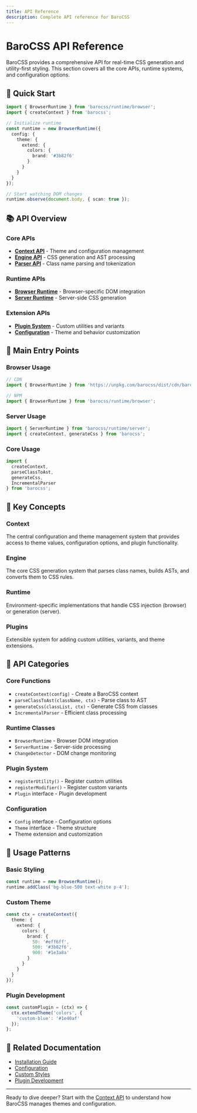 ```yaml
---
title: API Reference
description: Complete API reference for BaroCSS
---
```


# BaroCSS API Reference

BaroCSS provides a comprehensive API for real-time CSS generation and utility-first styling. This section covers all the core APIs, runtime systems, and configuration options.

## 🚀 Quick Start

```typescript
import { BrowserRuntime } from 'barocss/runtime/browser';
import { createContext } from 'barocss';

// Initialize runtime
const runtime = new BrowserRuntime({
  config: {
    theme: {
      extend: {
        colors: {
          brand: '#3b82f6'
        }
      }
    }
  }
});

// Start watching DOM changes
runtime.observe(document.body, { scan: true });
```

## 📚 API Overview

### Core APIs

- **[Context API](/api/context)** - Theme and configuration management
- **[Engine API](/api/engine)** - CSS generation and AST processing
- **[Parser API](/api/parser)** - Class name parsing and tokenization

### Runtime APIs

- **[Browser Runtime](/api/browser-runtime)** - Browser-specific DOM integration
- **[Server Runtime](/api/server-runtime)** - Server-side CSS generation

### Extension APIs

- **[Plugin System](/api/plugins)** - Custom utilities and variants
- **[Configuration](/api/configuration)** - Theme and behavior customization

## 🎯 Main Entry Points

### Browser Usage

```typescript
// CDN
import { BrowserRuntime } from 'https://unpkg.com/barocss/dist/cdn/barocss.js';

// NPM
import { BrowserRuntime } from 'barocss/runtime/browser';
```

### Server Usage

```typescript
import { ServerRuntime } from 'barocss/runtime/server';
import { createContext, generateCss } from 'barocss';
```

### Core Usage

```typescript
import { 
  createContext, 
  parseClassToAst, 
  generateCss,
  IncrementalParser 
} from 'barocss';
```

## 🔧 Key Concepts

### Context
The central configuration and theme management system that provides access to theme values, configuration options, and plugin functionality.

### Engine
The core CSS generation system that parses class names, builds ASTs, and converts them to CSS rules.

### Runtime
Environment-specific implementations that handle CSS injection (browser) or generation (server).

### Plugins
Extensible system for adding custom utilities, variants, and theme extensions.

## 📖 API Categories

### Core Functions
- `createContext(config)` - Create a BaroCSS context
- `parseClassToAst(className, ctx)` - Parse class to AST
- `generateCss(classList, ctx)` - Generate CSS from classes
- `IncrementalParser` - Efficient class processing

### Runtime Classes
- `BrowserRuntime` - Browser DOM integration
- `ServerRuntime` - Server-side processing
- `ChangeDetector` - DOM change monitoring

### Plugin System
- `registerUtility()` - Register custom utilities
- `registerModifier()` - Register custom variants
- `Plugin` interface - Plugin development

### Configuration
- `Config` interface - Configuration options
- `Theme` interface - Theme structure
- Theme extension and customization

## 🎨 Usage Patterns

### Basic Styling
```typescript
const runtime = new BrowserRuntime();
runtime.addClass('bg-blue-500 text-white p-4');
```

### Custom Theme
```typescript
const ctx = createContext({
  theme: {
    extend: {
      colors: {
        brand: {
          50: '#eff6ff',
          500: '#3b82f6',
          900: '#1e3a8a'
        }
      }
    }
  }
});
```

### Plugin Development
```typescript
const customPlugin = (ctx) => {
  ctx.extendTheme('colors', {
    'custom-blue': '#1e40af'
  });
};
```

## 🔗 Related Documentation

- [Installation Guide](/guide/installation)
- [Configuration](/guide/theme)
- [Custom Styles](/guide/adding-custom-styles)
- [Plugin Development](/api/plugins)

---

Ready to dive deeper? Start with the [Context API](/api/context) to understand how BaroCSS manages themes and configuration.
